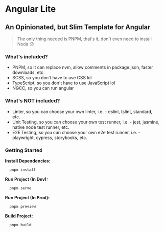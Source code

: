# Angular Lite
## An Opinionated, but Slim Template for Angular

> The only thing needed is PNPM, that's it, don't even need to install Node :hushed:

### What's included?
- PNPM, so it can replace nvm, allow comments in package.json, faster downloads, etc.
- SCSS, so you don't have to use CSS lol
- TypeScript, so you don't have to use JavaScript lol
- NGCC, so you can run angular

### What's NOT included?
- Linter, so you can choose your own linter, i.e. - eslint, tslint, standard, etc.
- Unit Testing, so you can choose your own test runner, i.e. - jest, jasmine, native node test runner, etc.
- E2E Testing, so you can choose your own e2e test runner, i.e. - playwright, cypress, storybooks, etc.

### Getting Started
**Install Dependencies:**
```sh
  pnpm install
```

**Run Project (In Dev):**
```sh
  pnpm serve
```

**Run Project (In Prod):**
```sh
  pnpm preview
```

**Build Project:**
```sh
  pnpm build
```

